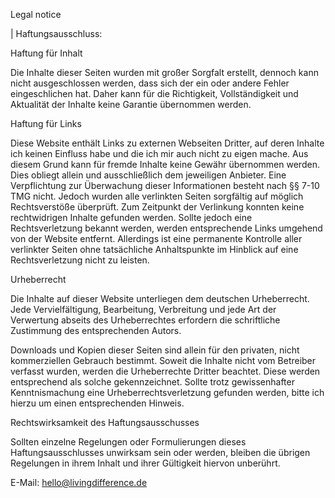 Legal notice 

| Haftungsausschluss:


Haftung für Inhalt 

Die Inhalte dieser Seiten wurden mit großer Sorgfalt erstellt, dennoch kann nicht ausgeschlossen werden, dass sich der ein oder andere Fehler eingeschlichen hat. Daher kann für die Richtigkeit, Vollständigkeit und Aktualität der Inhalte keine Garantie übernommen werden.

Haftung für Links

Diese Website enthält Links zu externen Webseiten Dritter, auf deren Inhalte ich keinen Einfluss habe und die ich mir auch nicht zu eigen mache. Aus diesem Grund kann für fremde Inhalte keine Gewähr übernommen werden. Dies obliegt allein und ausschließlich dem jeweiligen Anbieter. Eine Verpflichtung zur Überwachung dieser Informationen besteht nach §§ 7-10 TMG nicht. Jedoch wurden alle verlinkten Seiten sorgfältig auf möglich Rechtsverstöße überprüft. Zum Zeitpunkt der Verlinkung konnten keine rechtwidrigen Inhalte gefunden werden. Sollte jedoch eine Rechtsverletzung bekannt werden, werden entsprechende Links umgehend von der Website entfernt. Allerdings ist eine permanente Kontrolle aller verlinkter Seiten ohne tatsächliche Anhaltspunkte im Hinblick auf eine Rechtsverletzung nicht zu leisten.


Urheberrecht

Die Inhalte auf dieser Website unterliegen dem deutschen Urheberrecht. Jede Vervielfältigung, Bearbeitung, Verbreitung und jede Art der Verwertung abseits des Urheberrechtes erfordern die schriftliche Zustimmung des entsprechenden Autors. 

Downloads und Kopien dieser Seiten sind allein für den privaten, nicht kommerziellen Gebrauch bestimmt. Soweit die Inhalte nicht vom Betreiber verfasst wurden, werden die Urheberrechte Dritter beachtet. Diese werden entsprechend als solche gekennzeichnet. Sollte trotz gewissenhafter Kenntnismachung eine Urheberrechtsverletzung gefunden werden, bitte ich hierzu um einen entsprechenden Hinweis. 


Rechtswirksamkeit des Haftungsausschusses

Sollten einzelne Regelungen oder Formulierungen dieses Haftungsausschlusses unwirksam sein oder werden, bleiben die übrigen Regelungen in ihrem Inhalt und ihrer Gültigkeit hiervon unberührt. 

E-Mail: hello@livingdifference.de